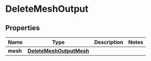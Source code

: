 

# DeleteMeshOutput

<zonbook></zonbook><xhtml></xhtml>

## Properties

| Name | Type | Description | Notes |
|------------ | ------------- | ------------- | -------------|
|**mesh** | [**DeleteMeshOutputMesh**](DeleteMeshOutputMesh.md) |  |  |



